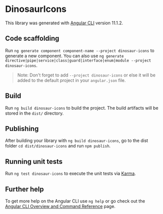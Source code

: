 # DinosaurIcons

This library was generated with [Angular CLI](https://github.com/angular/angular-cli) version 11.1.2.

## Code scaffolding

Run `ng generate component component-name --project dinosaur-icons` to generate a new component. You can also use `ng generate directive|pipe|service|class|guard|interface|enum|module --project dinosaur-icons`.
> Note: Don't forget to add `--project dinosaur-icons` or else it will be added to the default project in your `angular.json` file. 

## Build

Run `ng build dinosaur-icons` to build the project. The build artifacts will be stored in the `dist/` directory.

## Publishing

After building your library with `ng build dinosaur-icons`, go to the dist folder `cd dist/dinosaur-icons` and run `npm publish`.

## Running unit tests

Run `ng test dinosaur-icons` to execute the unit tests via [Karma](https://karma-runner.github.io).

## Further help

To get more help on the Angular CLI use `ng help` or go check out the [Angular CLI Overview and Command Reference](https://angular.io/cli) page.
